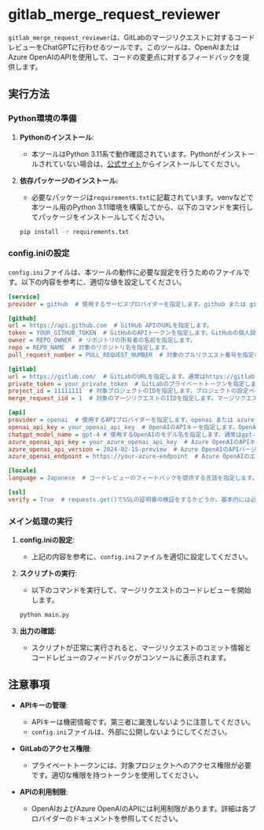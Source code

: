 # gitlab_merge_request_reviewer

`gitlab_merge_request_reviewer`は、GitLabのマージリクエストに対するコードレビューをChatGPTに行わせるツールです。このツールは、OpenAIまたはAzure OpenAIのAPIを使用して、コードの変更点に対するフィードバックを提供します。

## 実行方法

### Python環境の準備

1. **Pythonのインストール**:
    - 本ツールはPython 3.11系で動作確認されています。Pythonがインストールされていない場合は、[公式サイト](https://www.python.org/downloads/)からインストールしてください。

2. **依存パッケージのインストール**:
    - 必要なパッケージは`requirements.txt`に記載されています。venvなどで本ツール用のPython 3.11環境を構築してから、以下のコマンドを実行してパッケージをインストールしてください。

    ```sh
    pip install -r requirements.txt
    ```

### config.iniの設定

`config.ini`ファイルは、本ツールの動作に必要な設定を行うためのファイルです。以下の内容を参考に、適切な値を設定してください。

```ini:config.ini
[service]
provider = github  # 使用するサービスプロバイダーを指定します。github または gitlab を指定します。

[github]
url = https://api.github.com  # GitHub APIのURLを指定します。
token = YOUR_GITHUB_TOKEN  # GitHubのAPIトークンを指定します。GitHubの個人設定から取得できます。
owner = REPO_OWNER  # リポジトリの所有者の名前を指定します。
repo = REPO_NAME  # 対象のリポジトリ名を指定します。
pull_request_number = PULL_REQUEST_NUMBER  # 対象のプルリクエスト番号を指定します。

[gitlab]
url = https://gitlab.com/  # GitLabのURLを指定します。通常はhttps://gitlab.com/です。
private_token = your_private_token  # GitLabのプライベートトークンを指定します。GitLabのユーザー設定から取得できます。
project_id = 11111111  # 対象プロジェクトのIDを指定します。プロジェクトの設定ページから確認できます。
merge_request_iid = 1  # 対象のマージリクエストのIIDを指定します。マージリクエストのURL末尾にある数値に相当します。

[api]
provider = openai  # 使用するAPIプロバイダーを指定します。openai または azure を指定できます。
openai_api_key = your_openai_api_key  # OpenAIのAPIキーを指定します。OpenAIのアカウントから取得できます。
chatgpt_model_name = gpt-4 # 使用するOpenAIのモデル名を指定します。通常はgpt-4を指定します。
azure_openai_api_key = your_azure_openai_api_key  # Azure OpenAIのAPIキーを指定します。Azureポータルから取得できます。
azure_openai_api_version = 2024-02-15-preview  # Azure OpenAIのAPIバージョンを指定します。通常はデフォルトのままで問題ありません。
azure_openai_endpoint = https://your-azure-endpoint  # Azure OpenAIのエンドポイントを指定します。Azureポータルから確認できます。

[locale]
language = Japanese  # コードレビューのフィードバックを提供する言語を指定します。例: Japanese, English

[ssl]
verify = True  # requests.get()でSSLの証明書の検証をするかどうか。基本的には必ずTrueにすること。
```

### メイン処理の実行

1. **config.iniの設定**:
    - 上記の内容を参考に、`config.ini`ファイルを適切に設定してください。

2. **スクリプトの実行**:
    - 以下のコマンドを実行して、マージリクエストのコードレビューを開始します。

    ```sh
    python main.py
    ```

3. **出力の確認**:
    - スクリプトが正常に実行されると、マージリクエストのコミット情報とコードレビューのフィードバックがコンソールに表示されます。

## 注意事項

- **APIキーの管理**:
  - APIキーは機密情報です。第三者に漏洩しないように注意してください。
  - `config.ini`ファイルは、外部に公開しないようにしてください。

- **GitLabのアクセス権限**:
  - プライベートトークンには、対象プロジェクトへのアクセス権限が必要です。適切な権限を持つトークンを使用してください。

- **APIの利用制限**:
  - OpenAIおよびAzure OpenAIのAPIには利用制限があります。詳細は各プロバイダーのドキュメントを参照してください。

